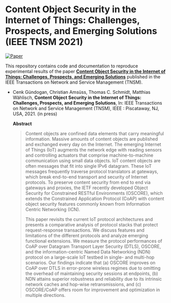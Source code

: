 # Content Object Security in the Internet of Things: Challenges, Prospects, and Emerging Solutions (IEEE TNSM 2021)

[![Paper][paper-badge]][paper-link]

This repository contains code and documentation to reproduce experimental results of the paper **[Content Object Security in the Internet of Things: Challenges, Prospects, and Emerging Solutions][paper-link]** published in the IEEE Transactions on Network and Service Management (TNSM).

* Cenk Gündogan, Christian Amsüss, Thomas C. Schmidt, Matthias Wählisch,
**Content Object Security in the Internet of Things: Challenges, Prospects, and Emerging Solutions**,
In: IEEE Transactions on Network and Service Management (TNSM), IEEE : Piscataway, NJ, USA, 2021. (in press)

  **Abstract**
  > Content objects are confined data elements that carry meaningful information. Massive amounts of content objects are published and exchanged every day on the Internet.  The emerging Internet of Things (IoT) augments the network edge with reading sensors  and controlling actuators that comprise machine-to-machine communication using small data objects. IoT content objects are often messages that fit into single IPv6 datagram. These IoT messages frequently traverse protocol translators at gateways, which break end-to-end transport and security of Internet protocols.  To preserve content security from end to end via gateways and proxies, the IETF recently developed Object Security for Constrained RESTful Environments (OSCORE), which extends the Constrained Application Protocol (CoAP) with content object security features commonly known from Information Centric Networking (ICN).
  >
  > This paper revisits the current IoT protocol architectures and presents a comparative analysis of protocol stacks that protect request-response transactions. We discuss features and limitations of the different protocols and analyze emerging functional extensions.  We measure the protocol performances of CoAP over Datagram Transport Layer Security (DTLS), OSCORE, and the information-centric Named Data Networking (NDN) protocol on a large-scale IoT testbed in single- and multi-hop scenarios.  Our findings indicate that (a) OSCORE improves on CoAP over DTLS in error-prone wireless regimes due to omitting the  overhead of maintaining security sessions at endpoints,  (b) NDN attains superior robustness and reliability due to its intrinsic network caches and hop-wise retransmissions, and (c) OSCORE/CoAP offers room for improvement and optimization in multiple directions.

[paper-link]:https://doi.org/10.1109/TNSM.2021.3099902
[paper-badge]:https://img.shields.io/badge/Paper-IEEE%20Xplore-green
